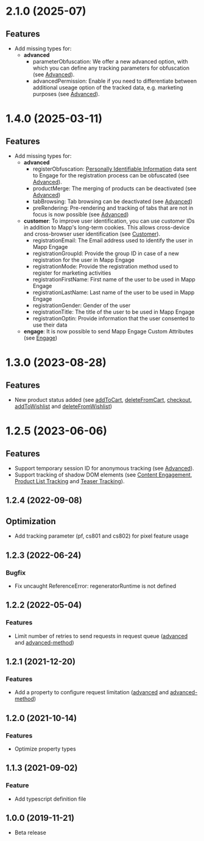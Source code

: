 <a name="2.1.0"></a>
# 2.1.0 (2025-07)

## Features

- Add missing types for:
    - **advanced**
        - parameterObfuscation: We offer a new advanced option, with which you can define any tracking parameters for obfuscation (see [Advanced](https://docs.mapp.com/v1/docs/tracking-configuration-advanced)).
        - advancedPermission: Enable if you need to differentiate between additional useage option of the tracked data, e.g. marketing purposes (see [Advanced](https://docs.mapp.com/v1/docs/tracking-configuration-advanced)).


<a name="1.4.0"></a>
# 1.4.0 (2025-03-11)

## Features

- Add missing types for:
    - **advanced**
        - registerObfuscation: [Personally Identifiable Information](https://docs.mapp.com/v1/docs/customer) data sent to Engage for the registration process can be obfuscated (see [Advanced](https://docs.mapp.com/v1/docs/tracking-configuration-advanced)).
        - productMerge: The merging of products can be deactivated (see [Advanced](https://docs.mapp.com/v1/docs/tracking-configuration-advanced))
        - tabBrowsing: Tab browsing can be deactivated (see [Advanced](https://docs.mapp.com/v1/docs/tracking-configuration-advanced))
        - preRendering: Pre-rendering and tracking of tabs that are not in focus is now possible (see [Advanced](https://docs.mapp.com/v1/docs/tracking-configuration-advanced))
    - **customer**: To improve user identification, you can use customer IDs in addition to Mapp's long-term cookies. This allows cross-device and cross-browser user identification (see [Customer](https://docs.mapp.com/v1/docs/customer)).
        - registrationEmail: The Email address used to identify the user in Mapp Engage
        - registrationGroupId: Provide the group ID in case of a new registration for the user in Mapp Engage
        - registrationMode: Provide the registration method used to register for marketing activities
        - registrationFirstName: First name of the user to be used in Mapp Engage
        - registrationLastName: Last name of the user to be used in Mapp Engage
        - registrationGender: Gender of the user
        - registrationTitle: The title of the user to be used in Mapp Engage
        - registrationOptin: Provide information that the user consented to use their data
    - **engage**: It is now possible to send Mapp Engage Custom Attributes (see [Engage](https://docs.mapp.com/v1/docs/engage-intelligence-smart-pixel))


<a name="1.3.0"></a>
# 1.3.0 (2023-08-28)

## Features

- New product status added (see [addToCart](https://documentation.mapp.com/latest/en/product-44466431.html), [deleteFromCart](https://documentation.mapp.com/latest/en/product-44466431.html), [checkout](https://documentation.mapp.com/latest/en/product-44466431.html), [addToWishlist](https://documentation.mapp.com/latest/en/product-44466431.html) and [deleteFromWishlist](https://documentation.mapp.com/latest/en/product-44466431.html))


<a name="1.2.5"></a>
# 1.2.5 (2023-06-06)

## Features

- Support temporary session ID for anonymous tracking (see [Advanced](https://documentation.mapp.com/latest/en/advanced-44466342.html)).
- Support tracking of shadow DOM elements (see [Content Engagement](https://documentation.mapp.com/latest/en/content-engagement-44466292.html), [Product List Tracking](https://documentation.mapp.com/latest/en/product-list-tracking-44466317.html) and [Teaser Tracking](https://documentation.mapp.com/latest/en/teaser-tracking-44466329.html)).


<a name="1.2.4"></a>
## 1.2.4 (2022-09-08)

## Optimization
- Add tracking parameter (pf, cs801 and cs802) for pixel feature usage


<a name="1.2.3"></a>
## 1.2.3 (2022-06-24)

### Bugfix

* Fix uncaught ReferenceError: regeneratorRuntime is not defined


<a name="1.2.2"></a>
## 1.2.2 (2022-05-04)

### Features

* Limit number of retries to send requests in request queue ([advanced](https://documentation.mapp.com/latest/en/vue-15741417.html#id-.SMPVuev1.0-advanced) and [advanced-method](https://documentation.mapp.com/latest/en/vue-15741417.html#id-.SMPVuev1.0-advanced-method))


<a name="1.2.1"></a>
## 1.2.1 (2021-12-20)

### Features

* Add a property to configure request limitation ([advanced](https://documentation.mapp.com/latest/en/vue-15741417.html#id-.SMPVuev1.0-advanced) and [advanced-method](https://documentation.mapp.com/latest/en/vue-15741417.html#id-.SMPVuev1.0-advanced-method))


<a name="1.2.0"></a>
## 1.2.0 (2021-10-14)

### Features

* Optimize property types


<a name="1.1.0"></a>
## 1.1.3 (2021-09-02)

### Feature

* Add typescript definition file


<a name="1.0.0"></a>
## 1.0.0 (2019-11-21)

* Beta release
